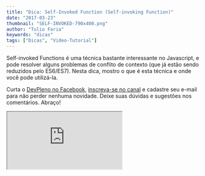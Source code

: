 ```yaml
---
title: "Dica: Self-Invoked Function (Self-invoking Function)"
date: "2017-03-23"
thumbnail: "SELF-INVOKED-790x400.png"
author: "Tulio Faria"
keywords: "dicas"
tags: ["Dicas", "Video-Tutorial"]
---
```



Self-invoked Functions é uma técnica bastante interessante no Javascript, e pode resolver alguns problemas de conflito de contexto (que já estão sendo reduzidos pelo ES6/ES7). Nesta dica, mostro o que é esta técnica e onde você pode utilizá-la. 

Curta o [DevPleno no Facebook](https://www.facebook.com/devpleno/), [inscreva-se no canal](https://www.youtube.com/devplenocom) e cadastre seu e-mail para não perder nenhuma novidade. Deixe suas dúvidas e sugestões nos comentários. Abraço!


<div class="embed-responsive embed-responsive-16by9">
 <iframe class="embed-responsive-item" src="https://www.youtube.com/embed/GErCwWAFheA" allowfullscreen></iframe> 
 </div>